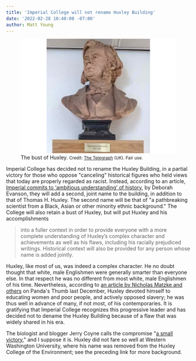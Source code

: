 ```yaml
---
title: 'Imperial College will not rename Huxley Building' 
date: '2022-02-28 10:40:00 -07:00'
author: Matt Young
---
```


<figure>
<img src="/uploads/2022/Huxley_Bust_600.jpg" alt="Bust of Huxley"/>
<figcaption>The bust of Huxley. <small>Credit: 
<a href="https://www.telegraph.co.uk/news/2021/10/26/imperial-college-told-remove-bust-slavery-abolitionist-might/">The Telegraph</a> (UK). Fair use.</small>
</figcaption>
</figure>

Imperial College has decided not to rename the Huxley Building, in a partial victory for those who oppose "canceling" historical figures who held views that today are properly regarded as racist. Instead, according to an article, <a href="https://www.imperial.ac.uk/news/234096/imperial-commits-ambitious-understanding-history/">Imperial commits to ‘ambitious understanding’ of history</a>, by Deborah Evanson, they will add a second, joint name to the building, in addition to that of Thomas H. Huxley. The second name will be that of "a pathbreaking scientist from a Black, Asian or other minority ethnic background." The College will also retain a bust of Huxley, but will put Huxley and his accomplishments

<blockquote>into a fuller context in order to provide everyone with a more complete understanding of Huxley’s complex character and achievements as well as his flaws, including his racially prejudiced writings. Historical context will also be provided for any person whose name is added jointly.  </blockquote>

Huxley, like most of us, was indeed a complex character. He no doubt thought that white, male Englishmen were generally smarter than everyone else. In that respect he was no different from most white, male Englishmen of his time. Nevertheless, according to <a href="https://pandasthumb.org/archives/2021/12/Matzke-Huxley-comments.html">an article by Nicholas Matzke and others</a> on Panda's Thumb last December, Huxley devoted himself to educating women and poor people, and actively opposed slavery; he was thus well in advance of many, if not most, of his contemporaries. It is gratifying that Imperial College recognizes this progressive leader and has decided not to dename the Huxley Building because of a flaw that was widely shared in his era.

The biologist and blogger Jerry Coyne calls the compromise "<a href="https://whyevolutionistrue.com/2022/02/25/a-small-victory-thomas-henry-huxley-not-cancelled-but-contextualized-at-imperial-college/">a small victory</a>," and I suppose it is. Huxley did not fare so well at Western Washington University, where his name was removed from the Huxley College of the Environment; see the preceding link for more background.
